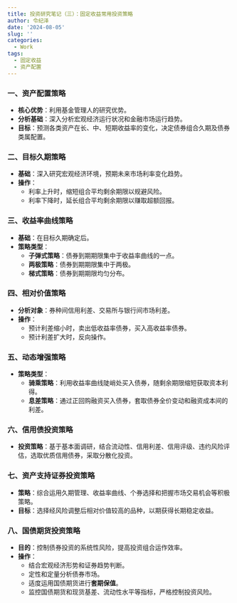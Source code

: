 ```yaml
---
title: 投资研究笔记（三）：固定收益常用投资策略
author: 令纪泽
date: '2024-08-05'
slug: ''
categories:
  - Work
tags:
  - 固定收益
  - 资产配置
---
```



### 一、资产配置策略
- **核心优势**：利用基金管理人的研究优势。
- **分析基础**：深入分析宏观经济运行状况和金融市场运行趋势。
- **目标**：预测各类资产在长、中、短期收益率的变化，决定债券组合久期及债券类属配置。

### 二、目标久期策略
- **基础**：深入研究宏观经济环境，预期未来市场利率变化趋势。
- **操作**：
  - 利率上升时，缩短组合平均剩余期限以规避风险。
  - 利率下降时，延长组合平均剩余期限以赚取超额回报。

### 三、收益率曲线策略
- **基础**：在目标久期确定后。
- **策略类型**：
  - **子弹式策略**：债券到期期限集中于收益率曲线的一点。
  - **两极策略**：债券到期期限集中于两极。
  - **梯式策略**：债券到期期限均匀分布。

### 四、相对价值策略
- **分析对象**：券种间信用利差、交易所与银行间市场利差。
- **操作**：
  - 预计利差缩小时，卖出低收益率债券，买入高收益率债券。
  - 预计利差扩大时，反向操作。

### 五、动态增强策略
- **策略类型**：
  - **骑乘策略**：利用收益率曲线陡峭处买入债券，随剩余期限缩短获取资本利得。
  - **息差策略**：通过正回购融资买入债券，套取债券全价变动和融资成本间的利差。

### 六、信用债投资策略
- **投资策略**：基于基本面调研，结合流动性、信用利差、信用评级、违约风险评估，选取优质信用债券，采取分散化投资。

### 七、资产支持证券投资策略
- **策略**：综合运用久期管理、收益率曲线、个券选择和把握市场交易机会等积极策略。
- **目标**：选择经风险调整后相对价值较高的品种，以期获得长期稳定收益。

### 八、国债期货投资策略
- **目的**：控制债券投资的系统性风险，提高投资组合运作效率。
- **操作**：
  - 结合宏观经济形势和证券趋势判断。
  - 定性和定量分析债券市场。
  - 适度运用国债期货进行**套期保值**。
  - 监控国债期货和现货基差、流动性水平等指标，严格控制投资风险。

